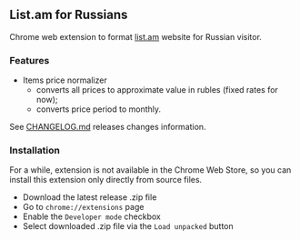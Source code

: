 ## List.am for Russians

Chrome web extension to format [list.am](https://list.am) website for Russian visitor.

### Features

* Items price normalizer
  * converts all prices to approximate value in rubles (fixed rates for now);
  * converts price period to monthly.

See [CHANGELOG.md](CHANGELOG.md) releases changes information.

### Installation

For a while, extension is not available in the Chrome Web Store, 
so you can install this extension only directly from source files.

* Download the latest release .zip file
* Go to `chrome://extensions` page
* Enable the `Developer mode` checkbox
* Select downloaded .zip file via the `Load unpacked` button 